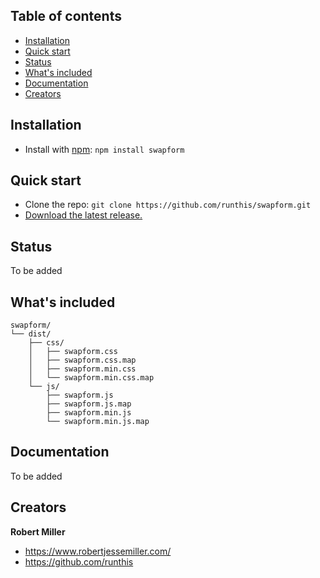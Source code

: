 

## Table of contents

- [Installation](#installation)
- [Quick start](#quick-start)
- [Status](#status)
- [What's included](#whats-included)
- [Documentation](#documentation)
- [Creators](#creators)


## Installation

- Install with [npm](https://www.npmjs.com/): `npm install swapform`


## Quick start

- Clone the repo: `git clone https://github.com/runthis/swapform.git`
- [Download the latest release.](https://github.com/runthis/swapform/archive/refs/heads/master.zip)


## Status

To be added


## What's included

```text
swapform/
└── dist/
    ├── css/
    │   ├── swapform.css
    │   ├── swapform.css.map
    │   ├── swapform.min.css
    │   └── swapform.min.css.map
    └── js/
        ├── swapform.js
        ├── swapform.js.map
        ├── swapform.min.js
        └── swapform.min.js.map
```


## Documentation

To be added

## Creators

**Robert Miller**

- <https://www.robertjessemiller.com/>
- <https://github.com/runthis>
